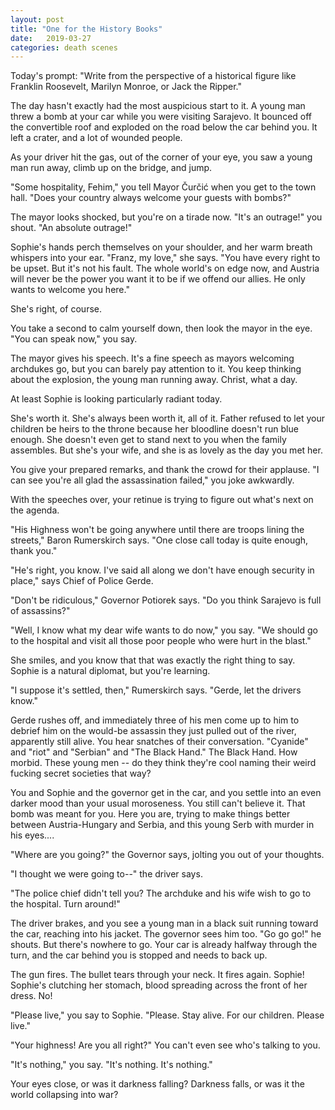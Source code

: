 ```yaml
---
layout: post
title: "One for the History Books"
date:   2019-03-27
categories: death scenes
---
```

Today's prompt: "Write from the perspective of a historical figure like Franklin Roosevelt, Marilyn Monroe, or Jack the Ripper."

The day hasn't exactly had the most auspicious start to it. A young man threw a bomb at your car while you were visiting Sarajevo. It bounced off the convertible roof and exploded on the road below the car behind you. It left a crater, and a lot of wounded people. 

As your driver hit the gas, out of the corner of your eye, you saw a young man run away, climb up on the bridge, and jump.

"Some hospitality, Fehim," you tell Mayor Čurčić when you get to the town hall. "Does your country always welcome your guests with bombs?"

The mayor looks shocked, but you're on a tirade now. "It's an outrage!" you shout. "An absolute outrage!"

Sophie's hands perch themselves on your shoulder, and her warm breath whispers into your ear. "Franz, my love," she says. "You have every right to be upset. But it's not his fault. The whole world's on edge now, and Austria will never be the power you want it to be if we offend our allies. He only wants to welcome you here."

She's right, of course. 

You take a second to calm yourself down, then look the mayor in the eye. "You can speak now," you say.

The mayor gives his speech. It's a fine speech as mayors welcoming archdukes go, but you can barely pay attention to it. You keep thinking about the explosion, the young man running away. Christ, what a day. 

At least Sophie is looking particularly radiant today. 

She's worth it. She's always been worth it, all of it. Father refused to let your children be heirs to the throne because her bloodline doesn't run blue enough. She doesn't even get to stand next to you when the family assembles. But she's your wife, and she is as lovely as the day you met her.

You give your prepared remarks, and thank the crowd for their applause. "I can see you're all glad the assassination failed," you joke awkwardly.

With the speeches over, your retinue is trying to figure out what's next on the agenda.

"His Highness won't be going anywhere until there are troops lining the streets," Baron Rumerskirch says. "One close call today is quite enough, thank you."

"He's right, you know. I've said all along we don't have enough security in place," says Chief of Police Gerde.

"Don't be ridiculous," Governor Potiorek says. "Do you think Sarajevo is full of assassins?"

"Well, I know what my dear wife wants to do now," you say. "We should go to the hospital and visit all those poor people who were hurt in the blast."

She smiles, and you know that that was exactly the right thing to say. Sophie is a natural diplomat, but you're learning.

"I suppose it's settled, then," Rumerskirch says. "Gerde, let the drivers know."

Gerde rushes off, and immediately three of his men come up to him to debrief him on the would-be assassin they just pulled out of the river, apparently still alive. You hear snatches of their conversation. "Cyanide" and "riot" and "Serbian" and "The Black Hand." The Black Hand. How morbid. These young men -- do they think they're cool naming their weird fucking secret societies that way?

You and Sophie and the governor get in the car, and you settle into an even darker mood than your usual moroseness. You still can't believe it. That bomb was meant for you. Here you are, trying to make things better between Austria-Hungary and Serbia, and this young Serb with murder in his eyes....

"Where are you going?" the Governor says, jolting you out of your thoughts.

"I thought we were going to--" the driver says.

"The police chief didn't tell you? The archduke and his wife wish to go to the hospital. Turn around!"

The driver brakes, and you see a young man in a black suit running toward the car, reaching into his jacket. The governor sees him too. "Go go go!" he shouts. But there's nowhere to go. Your car is already halfway through the turn, and the car behind you is stopped and needs to back up.

The gun fires. The bullet tears through your neck. It fires again. Sophie! Sophie's clutching her stomach, blood spreading across the front of her dress. No!

"Please live," you say to Sophie. "Please. Stay alive. For our children. Please live."

"Your highness! Are you all right?" You can't even see who's talking to you.

"It's nothing," you say. "It's nothing. It's nothing."

Your eyes close, or was it darkness falling? Darkness falls, or was it the world collapsing into war?
